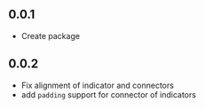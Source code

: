 ## 0.0.1

* Create package

## 0.0.2

* Fix alignment of indicator and connectors
* add `padding` support for connector of indicators
